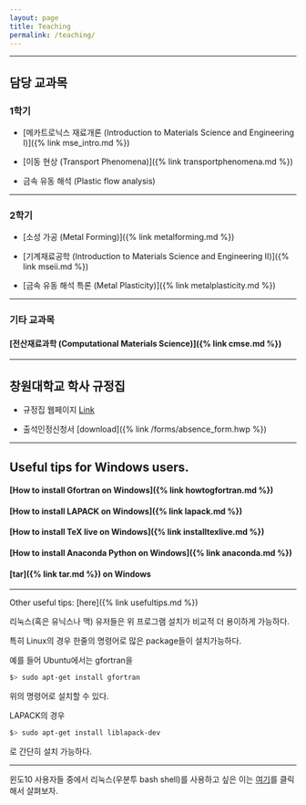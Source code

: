 ```yaml
---
layout: page
title: Teaching
permalink: /teaching/
---
```



<!-- ## 공지사항 -->
<!-- - [2017년 기계재료공학 기말고사 성적]({%link /dat/score_record_2017_MSEII_analysis_final.txt%}) -->
<!-- <img src='/dat/score_record_2017_MSEII_final.png'> -->
<!-- - [2017년 소성가공학 기말고사 성적]({%link /dat/score_record_2017_MF_analysis_final.txt%}) -->
<!-- <img src='/dat/score_record_2017_MF_final.png'> -->

<!-- ---------------------------- -->

----------------------------

## 담당 교과목

### 1학기

- [메카트로닉스 재료개론 (Introduction to Materials Science and Engineering I)]({% link mse_intro.md %})

- [이동 현상 (Transport Phenomena)]({% link transportphenomena.md %})

- 금속 유동 해석 (Plastic flow analysis)

----------------------------

### 2학기

- [소성 가공 (Metal Forming)]({% link metalforming.md %})

- [기계재료공학 (Introduction to Materials Science and Engineering II)]({% link mseii.md %})

- [금속 유동 해석 특론 (Metal Plasticity)]({% link metalplasticity.md %})

----------------------------

### 기타 교과목

#### [전산재료과학 (Computational Materials Science)]({% link cmse.md %})

----------------------------

## 창원대학교 학사 규정집

- 규정집 웹페이지 [Link](http://w3.changwon.ac.kr/kor/html/05_facilities/facilities_0101.php)

- 출석인정신청서 [download]({% link /forms/absence_form.hwp %})

----------------------------

## Useful tips for Windows users.

#### [How to install Gfortran on Windows]({% link howtogfortran.md %})

#### [How to install LAPACK on Windows]({% link lapack.md %})

#### [How to install TeX live on Windows]({% link installtexlive.md %})

#### [How to install Anaconda Python on Windows]({% link anaconda.md %})

#### [tar]({% link tar.md %}) on Windows

----------------------------

Other useful tips: [here]({% link usefultips.md %})

리눅스(혹은 유닉스나 맥) 유저들은 위 프로그램 설치가 비교적 더 용이하게 가능하다.

특히 Linux의 경우 한줄의 명령어로 많은 package들이 설치가능하다.

예를 들어 Ubuntu에서는 gfortran을

```bash
$> sudo apt-get install gfortran
```

위의 명령어로 설치할 수 있다.

LAPACK의 경우

```bash
$> sudo apt-get install liblapack-dev
```
로 간단히 설치 가능하다.

---------------------------

윈도10 사용자들 중에서 리눅스(우분투 bash shell)를 사용하고 싶은 이는
[여기](https://www.windowscentral.com/how-install-bash-shell-command-line-windows-10)를
 클릭해서 살펴보자.
